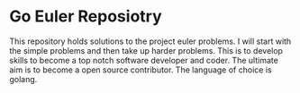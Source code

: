 # Go Euler Reposiotry 
This repository holds solutions to the project euler problems. I will start with the simple problems and then take up harder problems. 
This is to develop skills to become a top notch software developer and coder. The ultimate aim is to become a open source contributor. 
The language of choice is golang. 


